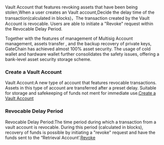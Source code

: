 Vault Account that features revoking assets that have been being stolen,When a user creates an Vault account,Decide the delay time of the transaction(calculated in blocks)，The transaction created by the Vault Account is revocable. Users are able to initiate a "Revoke" request within the Revocable Delay Period.

Together with the features of management of Multisig Account management, assets transfer , and the backup recovery of private keys, GateChain has achieved almost 100% asset security. The usage of cold wallet and hardware wallet further consolidates the safety issues, offering a bank-level asset security storage scheme.


### Create a Vault Account 

Vault Account:A new type of account that features revocable transactions. Assets in this type of account are transferred after a preset delay. Suitable for storage and safekeeping of funds not ment for immediate use.[Create a Vault Account](../../developers/cli/vault-account.md)

### Revocable Delay Period

Revocable Delay Period:The time period during which a transaction from a vault account is revocable. During this period (calculated in blocks), recovery of funds is possible by initiating a "revoke" request and have the funds sent to the “Retrieval Account’.[Revoke](../../developers/cli/revocable-tx.md)